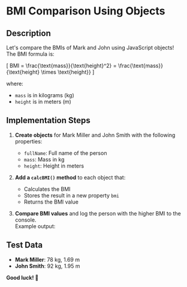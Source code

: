 # BMI Comparison Using Objects

## Description
Let's compare the BMIs of Mark and John using JavaScript objects!  
The BMI formula is:

\[
BMI = \frac{\text{mass}}{\text{height}^2} = \frac{\text{mass}}{\text{height} \times \text{height}}
\]

where:
- `mass` is in kilograms (kg)
- `height` is in meters (m)

## Implementation Steps

1. **Create objects** for Mark Miller and John Smith with the following properties:
   - `fullName`: Full name of the person
   - `mass`: Mass in kg
   - `height`: Height in meters

2. **Add a `calcBMI()` method** to each object that:
   - Calculates the BMI
   - Stores the result in a new property `bmi`
   - Returns the BMI value

3. **Compare BMI values** and log the person with the higher BMI to the console.  
   Example output:

   
## Test Data
- **Mark Miller**: 78 kg, 1.69 m  
- **John Smith**: 92 kg, 1.95 m  

**Good luck! 🚀**
